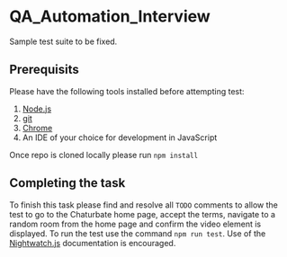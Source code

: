# QA_Automation_Interview
Sample test suite to be fixed.

## Prerequisits
Please have the following tools installed before attempting test:
1. [Node.js](https://docs.npmjs.com/downloading-and-installing-node-js-and-npm)
1. [git](https://github.com/git-guides/install-git)
1. [Chrome](https://www.google.com/chrome/)
1. An IDE of your choice for development in JavaScript

Once repo is cloned locally please run `npm install`

## Completing the task

To finish this task please find and resolve all `TODO` comments to allow the test to go to the Chaturbate home page, accept the terms,
navigate to a random room from the home page and confirm the video element is displayed. To run the test use the command `npm run test`.
Use of the [Nightwatch.js](https://nightwatchjs.org/) documentation is encouraged.
